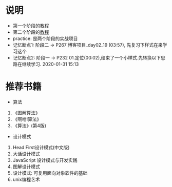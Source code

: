 # 说明
- 第一个阶段的[教程](https://www.bilibili.com/video/av82212818?from=search&seid=5352495607503169917)
- 第二个阶段的[教程](https://www.bilibili.com/video/av82223791?from=search&seid=5352495607503169917)
- practice: 是两个阶段的实战项目
- 记忆断点1: 阶段二 -> P267 博客项目_day02_19 (03:57), 先复习下样式在来学习这个
- 记忆断点2: 阶段一 -> P232 01.定位(00:02),结束了一个小样式.先转换以下思路在继续学习.  2020-01-31 15:13



# 推荐书籍
- 算法
1. 《图解算法》
2. 《啊哈!算法》
3. 《算法》(第4版)

- 设计模式
1. Head First设计模式(中文版)
2. 大话设计模式
3. JavaScript 设计模式与开发实践
4. 图解设计模式
5. 设计模式: 可复用面向对象软件的基础
4. unix编程艺术
